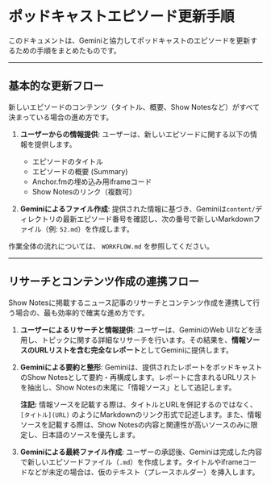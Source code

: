 # ポッドキャストエピソード更新手順

このドキュメントは、Geminiと協力してポッドキャストのエピソードを更新するための手順をまとめたものです。

---

## 基本的な更新フロー

新しいエピソードのコンテンツ（タイトル、概要、Show Notesなど）がすべて決まっている場合の進め方です。

1.  **ユーザーからの情報提供**: ユーザーは、新しいエピソードに関する以下の情報を提供します。
    *   エピソードのタイトル
    *   エピソードの概要 (Summary)
    *   Anchor.fmの埋め込み用iframeコード
    *   Show Notesのリンク（複数可）

2.  **Geminiによるファイル作成**: 提供された情報に基づき、Geminiは`content/`ディレクトリの最新エピソード番号を確認し、次の番号で新しいMarkdownファイル（例: `52.md`）を作成します。

作業全体の流れについては、 `WORKFLOW.md` を参照してください。

---

## リサーチとコンテンツ作成の連携フロー

Show Notesに掲載するニュース記事のリサーチとコンテンツ作成を連携して行う場合の、最も効率的で確実な進め方です。

1.  **ユーザーによるリサーチと情報提供**: ユーザーは、GeminiのWeb UIなどを活用し、トピックに関する詳細なリサーチを行います。その結果を、**情報ソースのURLリストを含む完全なレポート**としてGeminiに提供します。

2.  **Geminiによる要約と整形**: Geminiは、提供されたレポートをポッドキャストのShow Notesとして要約・再構成します。レポートに含まれるURLリストを抽出し、Show Notesの末尾に「情報ソース」として追記します。

    **注記:** 情報ソースを記載する際は、タイトルとURLを併記するのではなく、`[タイトル](URL)` のようにMarkdownのリンク形式で記述します。また、情報ソースを記載する際は、Show Notesの内容と関連性が高いソースのみに限定し、日本語のソースを優先します。

3.  **Geminiによる最終ファイル作成**: ユーザーの承認後、Geminiは完成した内容で新しいエピソードファイル（`.md`）を作成します。タイトルやiframeコードなどが未定の場合は、仮のテキスト（プレースホルダー）を挿入します。
